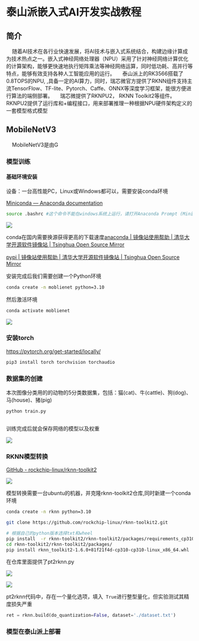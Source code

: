 # 泰山派嵌入式AI开发实战教程

## 简介

    随着AI技术在各行业快速发展，将AI技术与嵌入式系统结合，构建边缘计算成为技术热点之一。嵌入式神经网络处理器（NPU）采用了针对神经网络计算优化的计算架构，能够更快速地执行矩阵乘法等神经网络运算，同时低功耗、高并行等特点，能够有效支持各种人工智能应用的运行。
    泰山派上的RK3566搭载了0.8TOPS的NPU, ,具备一定的AI算力，同时，瑞芯微官方提供了RKNN组件支持主流TensorFlow、TF-lite、Pytorch、Caffe、ONNX等深度学习框架，能很方便进行算法的端侧部署。
    瑞芯微提供了RKNPU2， RKNN Toolkit2等组件。RKNPU2提供了运行库和+编程接口，用来部署推理一种根据NPU硬件架构定义的一套模型格式模型

## MobileNetV3

    MobileNetV3是由G

### 模型训练

#### 基础环境安装

设备：一台高性能PC，Linux或Windows都可以，需要安装conda环境

[Miniconda &#8212; Anaconda documentation](https://docs.anaconda.com/free/miniconda/)

```bash
source .bashrc #这个命令不能在windows系统上运行，请打开Anaconda Prompt (Miniconda3)
```

![](C:\Users\13890\AppData\Roaming\marktext\images\2024-03-03-16-37-39-image.png)

conda在国内需要换源获得更高的下载速度[anaconda | 镜像站使用帮助 | 清华大学开源软件镜像站 | Tsinghua Open Source Mirror](https://mirrors.tuna.tsinghua.edu.cn/help/anaconda/)

[pypi | 镜像站使用帮助 | 清华大学开源软件镜像站 | Tsinghua Open Source Mirror](https://mirrors.tuna.tsinghua.edu.cn/help/pypi/)

安装完成后我们需要创建一个Python环境

```bash
conda create -n moblienet python=3.10
```

然后激活环境

```bash
conda activate moblienet
```

![](C:\Users\13890\AppData\Roaming\marktext\images\2024-03-03-16-38-05-image.png)

### 安装torch

https://pytorch.org/get-started/locally/

```bash
pip3 install torch torchvision torchaudio
```

### 数据集的创建

本次图像分类用的的动物的5分类数据集，包括：猫(cat)、牛(cattle)、狗(dog)、马(house)、猪(pig)

```bash
python train.py 
```

<img src="file:///C:/Users/13890/AppData/Roaming/marktext/images/2024-03-03-18-49-11-image.png" title="" alt="" data-align="center">

训练完成后就会保存网络的模型以及权重

![](C:\Users\13890\AppData\Roaming\marktext\images\2024-03-03-18-54-12-image.png)

### RKNN模型转换

[GitHub - rockchip-linux/rknn-toolkit2](https://github.com/rockchip-linux/rknn-toolkit2/tree/master)

![](C:\Users\13890\AppData\Roaming\marktext\images\2024-03-03-20-52-23-image.png)

模型转换需要一台ubuntu的机器，并克隆rknn-toolkit2仓库,同时新建一个conda 环境

```bash
conda create -n rknn python=3.10
```

```bash
git clone https://github.com/rockchip-linux/rknn-toolkit2.git
```

```bash
# 根据自己的python版本选择txt和wheel
pip install  -r rknn-toolkit2/rknn-toolkit2/packages/requirements_cp310-1.6.0.txt 
cd rknn-toolkit2/rknn-toolkit2/packages/
pip install rknn_toolkit2-1.6.0+81f21f4d-cp310-cp310-linux_x86_64.whl 
```

在仓库里面提供了pt2rknn.py

![](C:\Users\13890\AppData\Roaming\marktext\images\2024-03-03-20-52-00-image.png)

![](C:\Users\13890\AppData\Roaming\marktext\images\2024-03-03-21-27-52-image.png)

pt2rknn代码中，存在一个量化选项，填入  `True`进行整型量化，但实验测试其精度损失严重

```python
ret = rknn.build(do_quantization=False, dataset='./dataset.txt')
```

### 模型在泰山派上部署


